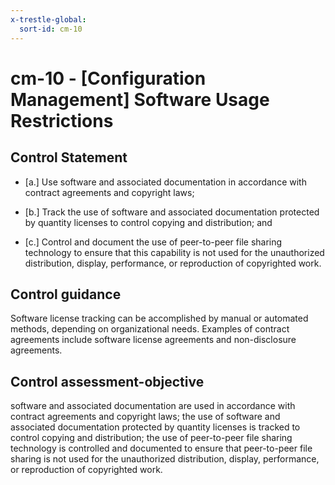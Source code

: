 ```yaml
---
x-trestle-global:
  sort-id: cm-10
---
```


# cm-10 - \[Configuration Management\] Software Usage Restrictions

## Control Statement

- \[a.\] Use software and associated documentation in accordance with contract agreements and copyright laws;

- \[b.\] Track the use of software and associated documentation protected by quantity licenses to control copying and distribution; and

- \[c.\] Control and document the use of peer-to-peer file sharing technology to ensure that this capability is not used for the unauthorized distribution, display, performance, or reproduction of copyrighted work.

## Control guidance

Software license tracking can be accomplished by manual or automated methods, depending on organizational needs. Examples of contract agreements include software license agreements and non-disclosure agreements.

## Control assessment-objective

software and associated documentation are used in accordance with contract agreements and copyright laws;
the use of software and associated documentation protected by quantity licenses is tracked to control copying and distribution;
the use of peer-to-peer file sharing technology is controlled and documented to ensure that peer-to-peer file sharing is not used for the unauthorized distribution, display, performance, or reproduction of copyrighted work.
